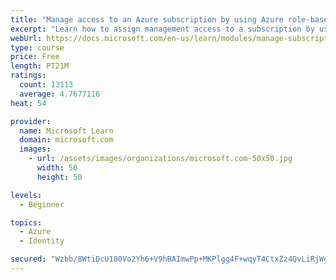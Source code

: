 ```yaml
---
title: "Manage access to an Azure subscription by using Azure role-based access control (RBAC)"
excerpt: "Learn how to assign management access to a subscription by using Azure role-based access control."
webUrl: https://docs.microsoft.com/en-us/learn/modules/manage-subscription-access-azure-rbac/
type: course
price: Free
length: PT21M
ratings:
  count: 13113
  average: 4.7677116
heat: 54

provider:
  name: Microsoft Learn
  domain: microsoft.com
  images:
    - url: /assets/images/organizations/microsoft.com-50x50.jpg
      width: 50
      height: 50

levels:
  - Beginner

topics:
  - Azure
  - Identity

secured: "Wzbb/8WtiDcU180Vo2Yh6+V9hBAImwPp+MKPlgg4F+wqyT4CtxZz4QvLiRjWg2PVmG7VuTcmgsiJ6Rzv6s7vYuwOnFBKYb78dA8hOIK/ci2+wgdok8gxCmSMqHBnQ6f7rYtsx4kUDR6B50dabXAzfcq20i2LCGXR2rs59xElSrdGs/wX/u4cY15jVpWNqXyomn1T5p6nqCXK+TtzWrCQt+daS3D4gjeLfNOKlVA3Rnk6x7XXPjHf+/bHxyy/nBByijrndv84nZrzCw2xLtYBSxY73so2DECo5JTbRL7BPkIzK2Tw8kRJAoueRgpj+Xsg5eMHf0b4BU9Lg4OGJH+b1aDDwBTXFApxSKNLzKQh4TrMaofHg62oMVto6JpqOuIcWcVM7VHhlDivjIgIrNATULaJxjhmtrXNlVKb5mgay1bcnnLORCQkRAT17uLx0Dv3;MFftq9PXS2PFf4fcBDKkPQ=="
---
```


